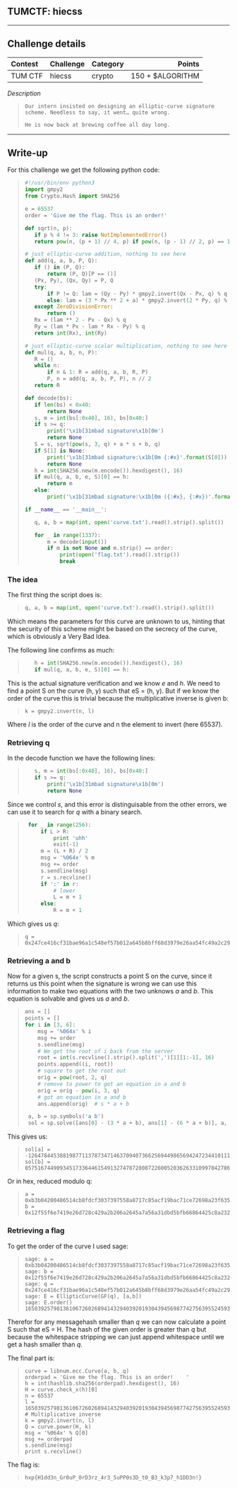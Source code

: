 ## TUMCTF: hiecss

----------
## Challenge details
| Contest        | Challenge     | Category  | Points |
|:---------------|:--------------|:----------|-------:|
| TUM CTF | hiecss | crypto | 150 + $ALGORITHM  |


*Description*
>```
>Our intern insisted on designing an elliptic-curve signature scheme. Needless to say, it went… quite wrong.
>
>He is now back at brewing coffee all day long.
>```

----------
## Write-up

For this challenge we get the following python code:

>```python
>#!/usr/bin/env python3
>import gmpy2
>from Crypto.Hash import SHA256
>
>e = 65537
>order = 'Give me the flag. This is an order!'
>
>def sqrt(n, p):
>    if p % 4 != 3: raise NotImplementedError()
>    return pow(n, (p + 1) // 4, p) if pow(n, (p - 1) // 2, p) == 1 else None
>
># just elliptic-curve addition, nothing to see here
>def add(q, a, b, P, Q):
>    if () in (P, Q):
>        return (P, Q)[P == ()]
>    (Px, Py), (Qx, Qy) = P, Q
>    try:
>        if P != Q: lam = (Qy - Py) * gmpy2.invert(Qx - Px, q) % q
>        else: lam = (3 * Px ** 2 + a) * gmpy2.invert(2 * Py, q) % q
>    except ZeroDivisionError:
>        return ()
>    Rx = (lam ** 2 - Px - Qx) % q
>    Ry = (lam * Px - lam * Rx - Py) % q
>    return int(Rx), int(Ry)
>
># just elliptic-curve scalar multiplication, nothing to see here
>def mul(q, a, b, n, P):
>    R = ()
>    while n:
>        if n & 1: R = add(q, a, b, R, P)
>        P, n = add(q, a, b, P, P), n // 2
>    return R
>
>def decode(bs):
>    if len(bs) < 0x40:
>        return None
>    s, m = int(bs[:0x40], 16), bs[0x40:]
>    if s >= q:
>        print('\x1b[31mbad signature\x1b[0m')
>        return None
>    S = s, sqrt(pow(s, 3, q) + a * s + b, q)
>    if S[1] is None:
>        print('\x1b[31mbad signature:\x1b[0m {:#x}'.format(S[0]))
>        return None
>    h = int(SHA256.new(m.encode()).hexdigest(), 16)
>    if mul(q, a, b, e, S)[0] == h:
>        return m
>    else:
>        print('\x1b[31mbad signature:\x1b[0m ({:#x}, {:#x})'.format(*S))
>
>if __name__ == '__main__':
>
>    q, a, b = map(int, open('curve.txt').read().strip().split())
>
>    for _ in range(1337):
>        m = decode(input())
>        if m is not None and m.strip() == order:
>            print(open('flag.txt').read().strip())
>            break
>```

### The idea

The first thing the script does is:

>```python
>q, a, b = map(int, open('curve.txt').read().strip().split())
>```

Which means the parameters for this curve are unknown to us, hinting that the
security of this scheme might be based on the secrecy of the curve, which is
obviously a Very Bad Idea.

The following line confirms as much:

>```python
>    h = int(SHA256.new(m.encode()).hexdigest(), 16)
>    if mul(q, a, b, e, S)[0] == h:
>```

This is the actual signature verification and we know *e* and *h*. We need to
find a point S on the curve (h, y) such that eS = (h, y). But if we know the
order of the curve this is trivial because the multiplicative inverse is given
b:

> ```
> k = gmpy2.invert(n, l)
> ```

Where *l* is the order of the curve and n the element to invert (here 65537).


### Retrieving q

In the decode function we have the following lines:

>```python
>    s, m = int(bs[:0x40], 16), bs[0x40:]
>    if s >= q:
>        print('\x1b[31mbad signature\x1b[0m')
>        return None
>```

Since we control *s*, and this error is distinguisable from the other errors, we
can use it to search for *q* with a binary search.

>```python
>  for _ in range(256):
>      if L > R:
>          print 'uhh'
>          exit(-1)
>      m = (L + R) / 2
>      msg = '%064x' % m
>      msg += order
>      s.sendline(msg)
>      r = s.recvline()
>      if ':' in r:
>          # lower
>          L = m + 1
>      else:
>          R = m + 1
>```

Which gives us *q*:

>```
> q = 0x247ce416cf31bae96a1c548ef57b012a645b8bff68d3979e26aa54fc49a2c297
>```

### Retrieving a and b

Now for a given s, the script constructs a point S on the curve, since it
returns us this point when the signature is wrong we can use this information to
make two equations with the two unknows *a* and *b*. This equation is solvable
and gives us *a* and *b*.

>```python
> ans = []
> points = []
> for i in [3, 6]:
>     msg = '%064x' % i
>     msg += order
>     s.sendline(msg)
>     # We get the root of i back from the server
>     root = int(s.recvline().strip().split(',')[1][1:-1], 16)
>     points.append((i, root))
>     # square to get the root out
>     orig = pow(root, 2, q)
>     # remove to power to get an equation in a and b
>     orig = orig - pow(i, 3, q)
>     # got an equation in a and b
>     ans.append(orig)  # s * a + b
>
>  a, b = sp.symbols('a b')
>  sol = sp.solve([ans[0] - (3 * a + b), ans[1] - (6 * a + b)], a, b)
>```

This gives us:

> ```
> sol[a] = -1264784453881987711378734714637094073662569449865694247234410111979889287160/3
> sol[b] = 8575167449093451733644615491327478728087226005203626331099704278682109092640
> ```

Or in hex, reduced modulo q:

> ```
> a = 0xb3b04200486514cb8fdcf3037397558a8717c85acf19bac71ce72698a23f635
> b = 0x12f55f6e7419e26d728c429a2b206a2645a7a56a31dbd5bfb66864425c8a2320
> ```

### Retrieving a flag

To get the order of the curve I used sage:

> ```
> sage: a = 0xb3b04200486514cb8fdcf3037397558a8717c85acf19bac71ce72698a23f635
> sage: b = 0x12f55f6e7419e26d728c429a2b206a2645a7a56a31dbd5bfb66864425c8a2320
> sage: q = 0x247ce416cf31bae96a1c548ef57b012a645b8bff68d3979e26aa54fc49a2c297
> sage: E = EllipticCurve(GF(q), [a,b])
> sage: E.order()
> 16503925798136106726026894143294039201930439456987742756395524593191976084900
> ```

Therefor for any messagehash smaller than *q* we can now calculate a point S
such that eS = H. The hash of the given order is greater than *q* but because the
whitespace stripping we can just append whitespace until we get a hash smaller
than *q*.

The final part is:

>```
> curve = libnum.ecc.Curve(a, b, q)
> orderpad = 'Give me the flag. This is an order!    '
> h = int(hashlib.sha256(orderpad).hexdigest(), 16)
> H = curve.check_x(h)[0]
> n = 65537
> l = 16503925798136106726026894143294039201930439456987742756395524593191976084900
> # Multiplicative inverse
> k = gmpy2.invert(n, l)
> Q = curve.power(H, k)
> msg = '%064x' % Q[0]
> msg += orderpad
> s.sendline(msg)
> print s.recvline()
>```


The flag is:

> ```
> hxp{H1dd3n_Gr0uP_0rD3rz_4r3_5uPP0s3D_t0_B3_k3p7_h1DD3n!}
> ```
